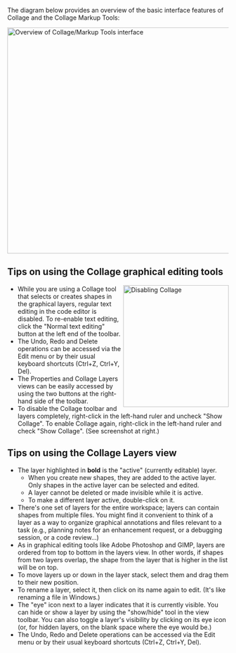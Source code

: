 The diagram below provides an overview of the basic interface features of Collage and the Collage Markup Tools:

<img src='http://collage.eclipselabs.org.codespot.com/files/collage-interface-overview-750.png' alt='Overview of Collage/Markup Tools interface' width='750' height='514' />

## Tips on using the Collage graphical editing tools ##

<img src='http://collage.eclipselabs.org.codespot.com/files/disable-collage-240.png' alt='Disabling Collage' width='240' align='right' height='277' />

  * While you are using a Collage tool that selects or creates shapes in the graphical layers, regular text editing in the code editor is disabled. To re-enable text editing, click the "Normal text editing" button at the left end of the toolbar.
  * The Undo, Redo and Delete operations can be accessed via the Edit menu or by their usual keyboard shortcuts (Ctrl+Z, Ctrl+Y, Del).
  * The Properties and Collage Layers views can be easily accessed by using the two buttons at the right-hand side of the toolbar.
  * To disable the Collage toolbar and layers completely, right-click in the left-hand ruler and uncheck "Show Collage". To enable Collage again, right-click in the left-hand ruler and check "Show Collage". (See screenshot at right.)

## Tips on using the Collage Layers view ##

  * The layer highlighted in **bold** is the "active" (currently editable) layer.
    * When you create new shapes, they are added to the active layer. Only shapes in the active layer can be selected and edited.
    * A layer cannot be deleted or made invisible while it is active.
    * To make a different layer active, double-click on it.
  * There's one set of layers for the entire workspace; layers can contain shapes from multiple files. You might find it convenient to think of a layer as a way to organize graphical annotations and files relevant to a task (e.g., planning notes for an enhancement request, or a debugging session, or a code review...)
  * As in graphical editing tools like Adobe Photoshop and GIMP, layers are ordered from top to bottom in the layers view. In other words, if shapes from two layers overlap, the shape from the layer that is higher in the list will be on top.
  * To move layers up or down in the layer stack, select them and drag them to their new position.
  * To rename a layer, select it, then click on its name again to edit. (It's like renaming a file in Windows.)
  * The "eye" icon next to a layer indicates that it is currently visible. You can hide or show a layer by using the "show/hide" tool in the view toolbar. You can also toggle a layer's visibility by clicking on its eye icon (or, for hidden layers, on the blank space where the eye would be.)
  * The Undo, Redo and Delete operations can be accessed via the Edit menu or by their usual keyboard shortcuts (Ctrl+Z, Ctrl+Y, Del).